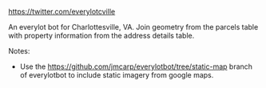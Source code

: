 https://twitter.com/everylotcville

An everylot bot for Charlottesville, VA. Join geometry from the parcels
table with property information from the address details table.

Notes:
* Use the https://github.com/jmcarp/everylotbot/tree/static-map branch
    of everylotbot to include static imagery from google maps.
